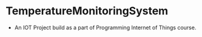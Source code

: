 # TemperatureMonitoringSystem

- An IOT Project build as a part of Programming Internet of Things course.
